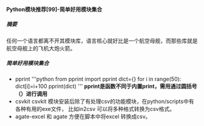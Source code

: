 #### Python模块推荐[99]-简单好用模块集合

##### 摘要
任何一个语言都离不开其模块库，语言核心就好比是一个航空母舰，而那些库就是航空母舰上的飞机大炮火箭。


##### 简单好用模块集合
- pprint
'''python
from pprint import pprint
dict={}
for i in range(50):
    dict[i]=i+100
pprint(dict)
'''
**pprint是函数不同于内置print，需用通过圆括号（）进行调用**
- csvkit
csvkit 模块安装后除了有处理csv的功能模块，在python/scripts中有各种有用的exe文件，
比如in2csv 可以将多种格式转换为csv格式。
- agate-excel 和 agate
方便在脚本中将excel 转换成csv。
